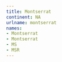 ```yaml
---
title: Montserrat
continent: NA
urlname: montserrat
names:
- Montserrat
- Montserrat
- MS
- MSR
---
```


